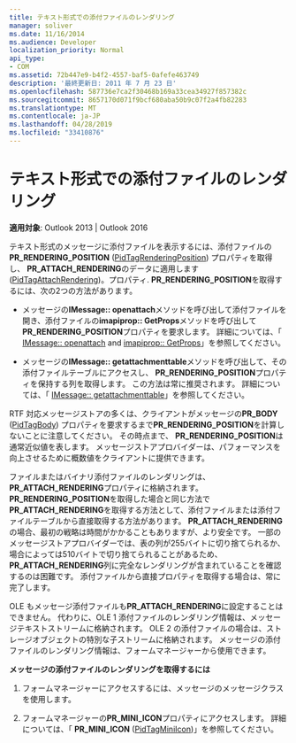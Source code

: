 ```yaml
---
title: テキスト形式での添付ファイルのレンダリング
manager: soliver
ms.date: 11/16/2014
ms.audience: Developer
localization_priority: Normal
api_type:
- COM
ms.assetid: 72b447e9-b4f2-4557-baf5-0afefe463749
description: '最終更新日: 2011 年 7 月 23 日'
ms.openlocfilehash: 587736e7ca2f30468b169a33cea34927f857382c
ms.sourcegitcommit: 8657170d071f9bcf680aba50b9c07f2a4fb82283
ms.translationtype: MT
ms.contentlocale: ja-JP
ms.lasthandoff: 04/28/2019
ms.locfileid: "33410876"
---
```

# <a name="rendering-an-attachment-in-plain-text"></a>テキスト形式での添付ファイルのレンダリング

  
  
**適用対象**: Outlook 2013 | Outlook 2016 
  
テキスト形式のメッセージに添付ファイルを表示するには、添付ファイルの**PR_RENDERING_POSITION** ([PidTagRenderingPosition](pidtagrenderingposition-canonical-property.md)) プロパティを取得し、 **PR_ATTACH_RENDERING**のデータに適用します ([PidTagAttachRendering](pidtagattachrendering-canonical-property.md))。プロパティ. **PR_RENDERING_POSITION**を取得するには、次の2つの方法があります。
  
- メッセージの**IMessage:: openattach**メソッドを呼び出して添付ファイルを開き、添付ファイルの**imapiprop:: GetProps**メソッドを呼び出して**PR_RENDERING_POSITION**プロパティを要求します。 詳細については、「 [IMessage:: openattach](imessage-openattach.md) and [imapiprop:: GetProps](imapiprop-getprops.md)」を参照してください。
    
- メッセージの**IMessage:: getattachmenttable**メソッドを呼び出して、その添付ファイルテーブルにアクセスし、 **PR_RENDERING_POSITION**プロパティを保持する列を取得します。 この方法は常に推奨されます。 詳細については、「 [IMessage:: getattachmenttable](imessage-getattachmenttable.md)」を参照してください。
    
RTF 対応メッセージストアの多くは、クライアントがメッセージの**PR_BODY** ([PidTagBody](pidtagbody-canonical-property.md)) プロパティを要求するまで**PR_RENDERING_POSITION**を計算しないことに注意してください。 その時点まで、 **PR_RENDERING_POSITION**は通常近似値を表します。 メッセージストアプロバイダーは、パフォーマンスを向上させるために概数値をクライアントに提供できます。 
  
ファイルまたはバイナリ添付ファイルのレンダリングは、 **PR_ATTACH_RENDERING**プロパティに格納されます。 **PR_RENDERING_POSITION**を取得した場合と同じ方法で**PR_ATTACH_RENDERING**を取得する方法として、添付ファイルまたは添付ファイルテーブルから直接取得する方法があります。 **PR_ATTACH_RENDERING**の場合、最初の戦略は時間がかかることもありますが、より安全です。 一部のメッセージストアプロバイダーでは、表の列が255バイトに切り捨てられるか、場合によっては510バイトで切り捨てられることがあるため、 **PR_ATTACH_RENDERING**列に完全なレンダリングが含まれていることを確認するのは困難です。 添付ファイルから直接プロパティを取得する場合は、常に完了します。 
  
OLE もメッセージ添付ファイルも**PR_ATTACH_RENDERING**に設定することはできません。 代わりに、OLE 1 添付ファイルのレンダリング情報は、メッセージテキストストリームに格納されます。 OLE 2 の添付ファイルの場合は、ストレージオブジェクトの特別な子ストリームに格納されます。 メッセージの添付ファイルのレンダリング情報は、フォームマネージャーから使用できます。 
  
 **メッセージの添付ファイルのレンダリングを取得するには**
  
1. フォームマネージャーにアクセスするには、メッセージのメッセージクラスを使用します。
    
2. フォームマネージャーの**PR_MINI_ICON**プロパティにアクセスします。 詳細については、「 **PR_MINI_ICON** ([PidTagMiniIcon](pidtagminiicon-canonical-property.md))」を参照してください。
    

